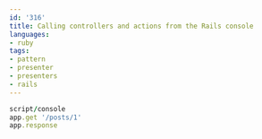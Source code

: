 ```yaml
---
id: '316'
title: Calling controllers and actions from the Rails console
languages:
- ruby
tags:
- pattern
- presenter
- presenters
- rails
---
```


```ruby
script/console
app.get '/posts/1'
app.response
```
    

